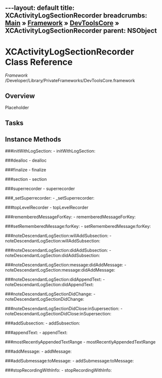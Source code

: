 ---layout: default
title: XCActivityLogSectionRecorder
breadcrumbs: <a href="/index.html">Main</a> &raquo; <a href="/Frameworks.html">Framework</a> &raquo; <a href="/Frameworks/DevToolsCore.html">DevToolsCore</a> &raquo; XCActivityLogSectionRecorder
parent: NSObject 
---
# XCActivityLogSectionRecorder Class Reference

*Framework* /Developer/Library/PrivateFrameworks/DevToolsCore.framework

## Overview

Placeholder

## Tasks

## Instance Methods

<a name="-initWithLogSection:"></a>
###initWithLogSection:
    - initWithLogSection:

<a name="-dealloc"></a>
###dealloc
    - dealloc

<a name="-finalize"></a>
###finalize
    - finalize

<a name="-section"></a>
###section
    - section

<a name="-superrecorder"></a>
###superrecorder
    - superrecorder

<a name="-_setSuperrecorder:"></a>
###_setSuperrecorder:
    - _setSuperrecorder:

<a name="-topLevelRecorder"></a>
###topLevelRecorder
    - topLevelRecorder

<a name="-rememberedMessageForKey:"></a>
###rememberedMessageForKey:
    - rememberedMessageForKey:

<a name="-setRememberedMessage:forKey:"></a>
###setRememberedMessage:forKey:
    - setRememberedMessage:forKey:

<a name="-noteDescendantLogSection:willAddSubsection:"></a>
###noteDescendantLogSection:willAddSubsection:
    - noteDescendantLogSection:willAddSubsection:

<a name="-noteDescendantLogSection:didAddSubsection:"></a>
###noteDescendantLogSection:didAddSubsection:
    - noteDescendantLogSection:didAddSubsection:

<a name="-noteDescendantLogSection:message:didAddMessage:"></a>
###noteDescendantLogSection:message:didAddMessage:
    - noteDescendantLogSection:message:didAddMessage:

<a name="-noteDescendantLogSection:didAppendText:"></a>
###noteDescendantLogSection:didAppendText:
    - noteDescendantLogSection:didAppendText:

<a name="-noteDescendantLogSectionDidChange:"></a>
###noteDescendantLogSectionDidChange:
    - noteDescendantLogSectionDidChange:

<a name="-noteDescendantLogSectionDidClose:inSupersection:"></a>
###noteDescendantLogSectionDidClose:inSupersection:
    - noteDescendantLogSectionDidClose:inSupersection:

<a name="-addSubsection:"></a>
###addSubsection:
    - addSubsection:

<a name="-appendText:"></a>
###appendText:
    - appendText:

<a name="-mostRecentlyAppendedTextRange"></a>
###mostRecentlyAppendedTextRange
    - mostRecentlyAppendedTextRange

<a name="-addMessage:"></a>
###addMessage:
    - addMessage:

<a name="-addSubmessage:toMessage:"></a>
###addSubmessage:toMessage:
    - addSubmessage:toMessage:

<a name="-stopRecordingWithInfo:"></a>
###stopRecordingWithInfo:
    - stopRecordingWithInfo:

